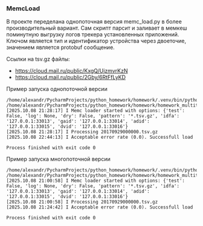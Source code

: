 ### MemcLoad

В проекте переделана однопоточная версия memc_load.py в более производительный вариант. 
Сам скрипт парсит и заливает в мемкеш поминутную выгрузку логов трекера установленных приложений. 
Ключом является тип и идентификатор устройства через двоеточие, значением является protobuf сообщение.

Ссылки на tsv.gz файлы:
* https://cloud.mail.ru/public/KxgQ/UjzmvrKzN
* https://cloud.mail.ru/public/2Gby/6RtFfLyKD

Пример запуска однопоточной версии
```
/home/alexandr/PycharmProjects/python_homework/homework/.venv/bin/python /home/alexandr/PycharmProjects/python_homework/homework/homework_multithreading/memc_load.py 
[2025.10.08 21:28:17] I Memc loader started with options: {'test': False, 'log': None, 'dry': False, 'pattern': '*.tsv.gz', 'idfa': '127.0.0.1:33013', 'gaid': '127.0.0.1:33014', 'adid': '127.0.0.1:33015', 'dvid': '127.0.0.1:33016'}
[2025.10.08 21:28:17] I Processing 20170929000000.tsv.gz
[2025.10.08 22:44:13] I Acceptable error rate (0.0). Successfull load

Process finished with exit code 0

```

Пример запуска многопоточной версии
```
/home/alexandr/PycharmProjects/python_homework/homework/.venv/bin/python /home/alexandr/PycharmProjects/python_homework/homework/homework_multithreading/memc_load_multithreading.py 
[2025.10.08 21:00:58] I Memc loader started with options: {'test': False, 'log': None, 'dry': False, 'pattern': '*.tsv.gz', 'idfa': '127.0.0.1:33013', 'gaid': '127.0.0.1:33014', 'adid': '127.0.0.1:33015', 'dvid': '127.0.0.1:33016'}
[2025.10.08 21:00:58] I Processing 20170929000000.tsv.gz
[2025.10.08 21:24:42] I Acceptable error rate (0.0). Successfull load

Process finished with exit code 0
```
